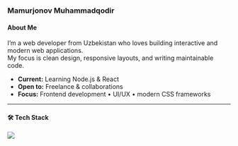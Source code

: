 ### Mamurjonov Muhammadqodir

#### About Me
I’m a web developer from Uzbekistan who loves building interactive and modern web applications.  
My focus is clean design, responsive layouts, and writing maintainable code.  

-  **Current:** Learning Node.js & React  
-  **Open to:** Freelance & collaborations  
-  **Focus:** Frontend development • UI/UX • modern CSS frameworks  

---

#### 🛠 Tech Stack
<p align="left">
  <img src="https://skillicons.dev/icons?i=html,css,bootstrap,tailwind,js" />
</p>
